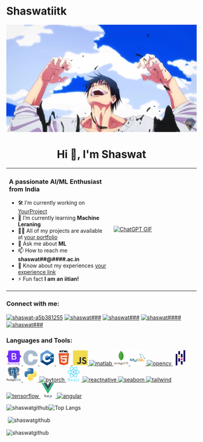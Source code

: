 # Shaswatiitk
![logo](https://github.com/shaswatgithub/Shaswatiitk/blob/main/Screenshot%202025-08-10%20052820.png)
<h1 align="center">Hi 👋, I'm Shaswat</h1>
<table>
  <tr>
    <td valign="top" width="55%">
      <h3>A passionate AI/ML Enthusiast from India</h3>
      <ul>
        <li>🛠️ I’m currently working on <a href="https://github.com/shaswatgithub/yourproject">YourProject</a></li>
        <li>🌱 I’m currently learning <b>Machine Leraning</b></li>
        <li>👨‍💻 All of my projects are available at <a href="https://your-portfolio-link">your portfolio</a></li>
        <li>💬 Ask me about <b>ML </b></li>
        <li>📫 How to reach me <b>shaswat##@####.ac.in</b></li>
        <li>📄 Know about my experiences <a href="https://your-experience-link">your experience link</a></li>
        <li>⚡ Fun fact <b>I am an iitian!</b></li>
      </ul>
    </td>
    <td width="45%">
      <a href="https://www.sciencenews.org/wp-content/uploads/2023/04/040823_chatgpt_feat.gif" target="_blank">
        <img src="https://www.sciencenews.org/wp-content/uploads/2023/04/040823_chatgpt_feat.gif" 
             alt="ChatGPT GIF" width="400"/>
      </a>
    </td>
  </tr>
</table>




<!-- [![LeetCode Stats](https://leetcard.jacoblin.cool/SHASWATleet?theme=dark&font=Baloo_2&ext=activity)](https://leetcode.com/SHASWATleet)  -->



 




<h3 align="left">Connect with me:</h3>
<p align="left">
<a href="https://linkedin.com/in/shaswat-a5b381255" target="blank"><img align="center" src="https://raw.githubusercontent.com/rahuldkjain/github-profile-readme-generator/master/src/images/icons/Social/linked-in-alt.svg" alt="shaswat-a5b381255" height="30" width="40" /></a>
<a href="https://instagram.com/shaswat###" target="blank"><img align="center" src="https://raw.githubusercontent.com/rahuldkjain/github-profile-readme-generator/master/src/images/icons/Social/instagram.svg" alt="shaswat###" height="30" width="40" /></a>
<a href="https://www.leetcode.com/shaswat###" target="blank"><img align="center" src="https://raw.githubusercontent.com/rahuldkjain/github-profile-readme-generator/master/src/images/icons/Social/leet-code.svg" alt="shaswat###" height="30" width="40" /></a>
<a href="https://auth.geeksforgeeks.org/user/shaswat####" target="blank"><img align="center" src="https://raw.githubusercontent.com/rahuldkjain/github-profile-readme-generator/master/src/images/icons/Social/geeks-for-geeks.svg" alt="shaswat####" height="30" width="40" /></a>
<a href="https://discord.gg/shaswat###" target="blank"><img align="center" src="https://raw.githubusercontent.com/rahuldkjain/github-profile-readme-generator/master/src/images/icons/Social/discord.svg" alt="shaswat###" height="30" width="40" /></a>
</p>

<h3 align="left">Languages and Tools:</h3>
<p align="left"> <a href="https://getbootstrap.com" target="_blank" rel="noreferrer"> <img src="https://raw.githubusercontent.com/devicons/devicon/master/icons/bootstrap/bootstrap-plain-wordmark.svg" alt="bootstrap" width="40" height="40"/> </a> <a href="https://www.cprogramming.com/" target="_blank" rel="noreferrer"> <img src="https://raw.githubusercontent.com/devicons/devicon/master/icons/c/c-original.svg" alt="c" width="40" height="40"/> </a> <a href="https://www.w3schools.com/cpp/" target="_blank" rel="noreferrer"> <img src="https://raw.githubusercontent.com/devicons/devicon/master/icons/cplusplus/cplusplus-original.svg" alt="cplusplus" width="40" height="40"/> </a> <a href="https://www.w3.org/html/" target="_blank" rel="noreferrer"> <img src="https://raw.githubusercontent.com/devicons/devicon/master/icons/html5/html5-original-wordmark.svg" alt="html5" width="40" height="40"/> </a> <a href="https://developer.mozilla.org/en-US/docs/Web/JavaScript" target="_blank" rel="noreferrer"> <img src="https://raw.githubusercontent.com/devicons/devicon/master/icons/javascript/javascript-original.svg" alt="javascript" width="40" height="40"/> </a> <a href="https://www.mathworks.com/" target="_blank" rel="noreferrer"> <img src="https://upload.wikimedia.org/wikipedia/commons/2/21/Matlab_Logo.png" alt="matlab" width="40" height="40"/> </a> <a href="https://www.mongodb.com/" target="_blank" rel="noreferrer"> <img src="https://raw.githubusercontent.com/devicons/devicon/master/icons/mongodb/mongodb-original-wordmark.svg" alt="mongodb" width="40" height="40"/> </a> <a href="https://www.mysql.com/" target="_blank" rel="noreferrer"> <img src="https://raw.githubusercontent.com/devicons/devicon/master/icons/mysql/mysql-original-wordmark.svg" alt="mysql" width="40" height="40"/> </a> <a href="https://opencv.org/" target="_blank" rel="noreferrer"> <img src="https://www.vectorlogo.zone/logos/opencv/opencv-icon.svg" alt="opencv" width="40" height="40"/> </a> <a href="https://pandas.pydata.org/" target="_blank" rel="noreferrer"> <img src="https://raw.githubusercontent.com/devicons/devicon/2ae2a900d2f041da66e950e4d48052658d850630/icons/pandas/pandas-original.svg" alt="pandas" width="40" height="40"/> </a> <a href="https://www.postgresql.org" target="_blank" rel="noreferrer"> <img src="https://raw.githubusercontent.com/devicons/devicon/master/icons/postgresql/postgresql-original-wordmark.svg" alt="postgresql" width="40" height="40"/> </a> <a href="https://www.python.org" target="_blank" rel="noreferrer"> <img src="https://raw.githubusercontent.com/devicons/devicon/master/icons/python/python-original.svg" alt="python" width="40" height="40"/> </a> <a href="https://pytorch.org/" target="_blank" rel="noreferrer"> <img src="https://www.vectorlogo.zone/logos/pytorch/pytorch-icon.svg" alt="pytorch" width="40" height="40"/> </a> <a href="https://reactjs.org/" target="_blank" rel="noreferrer"> <img src="https://raw.githubusercontent.com/devicons/devicon/master/icons/react/react-original-wordmark.svg" alt="react" width="40" height="40"/> </a> <a href="https://reactnative.dev/" target="_blank" rel="noreferrer"> <img src="https://reactnative.dev/img/header_logo.svg" alt="reactnative" width="40" height="40"/> </a> <a href="https://seaborn.pydata.org/" target="_blank" rel="noreferrer"> <img src="https://seaborn.pydata.org/_images/logo-mark-lightbg.svg" alt="seaborn" width="40" height="40"/> </a> <a href="https://tailwindcss.com/" target="_blank" rel="noreferrer"> <img src="https://www.vectorlogo.zone/logos/tailwindcss/tailwindcss-icon.svg" alt="tailwind" width="40" height="40"/> </a> <a href="https://www.tensorflow.org" target="_blank" rel="noreferrer"> <img src="https://www.vectorlogo.zone/logos/tensorflow/tensorflow-icon.svg" alt="tensorflow" width="40" height="40"/> </a> <a href="https://vuejs.org/" target="_blank" rel="noreferrer"> <img src="https://raw.githubusercontent.com/devicons/devicon/master/icons/vuejs/vuejs-original-wordmark.svg" alt="vuejs" width="40" height="40"/> </a>  <a href="https://angular.io" target="_blank" rel="noreferrer"> <img src="https://angular.io/assets/images/logos/angular/angular.svg" alt="angular" width="40" height="40"/> </a></p>

<p><img align="left" src="https://github-readme-stats.vercel.app/api/top-langs?username=shaswatgithub&show_icons=true&locale=en&layout=compact&langs_count=10" alt="shaswatgithub" /></p>

![Top Langs](https://github-readme-stats.vercel.app/api/top-langs/?username=anuraghazra&langs_count=5)

<p>&nbsp;<img align="center" src="https://github-readme-stats.vercel.app/api?username=shaswatgithub&show_icons=true&locale=en" alt="shaswatgithub" /></p>

<p><img align="center" src="https://github-readme-streak-stats.herokuapp.com/?user=shaswatgithub&" alt="shaswatgithub" /></p>
